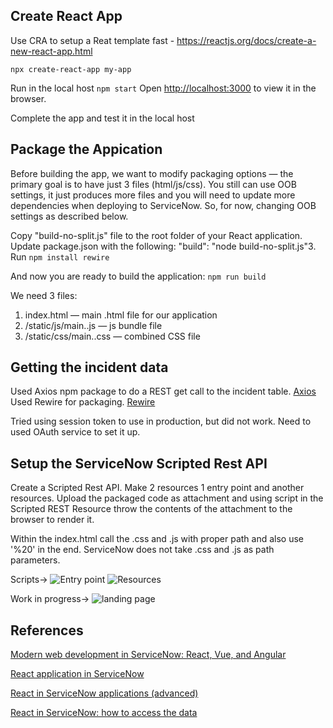 ## Create React App
Use CRA to setup a Reat template fast - https://reactjs.org/docs/create-a-new-react-app.html

`npx create-react-app my-app`

Run in the local host `npm start` Open [http://localhost:3000](http://localhost:3000) to view it in the browser.

Complete the app and test it in the local host

## Package the Appication
Before building the app, we want to modify packaging options — the primary goal is to have just 3 files (html/js/css). You still can use OOB settings, it just produces more files and you will need to update more dependencies when deploying to ServiceNow. So, for now, changing OOB settings as described below.

Copy "build-no-split.js" file to the root folder of your React application.
Update package.json with the following: "build": "node build-no-split.js"3. 
Run `npm install rewire`

And now you are ready to build the application:
`npm run build`

We need 3 files:

1. index.html — main .html file for our application
2. /static/js/main.<hash>.js — js bundle file
3. /static/css/main.<hash>.css — combined CSS file

## Getting the incident data

Used Axios npm package to do a REST get call to the incident table. [Axios](https://www.npmjs.com/package/axios)
Used Rewire for packaging. [Rewire](https://www.npmjs.com/package/rewire)

Tried using session token to use in production, but did not work. Need to used OAuth service to set it up. 

## Setup the ServiceNow Scripted Rest API

Create a Scripted Rest API. Make 2 resources 1 entry point and another resources. Upload the packaged code as attachment and using script in the Scripted REST Resource throw the contents of the attachment to the browser to render it.

Within the index.html call the .css and .js with proper path and also use '%20' in the end. ServiceNow does not take .css and .js as path parameters.

Scripts->
![Entry point](https://github.com/SUBHO001/react_snow_app_1/blob/master/Snaps/Entry%20point%20code.JPG)
![Resources](https://github.com/SUBHO001/react_snow_app_1/blob/master/Snaps/Resource%20code.JPG)

Work in progress->
![landing page](https://github.com/SUBHO001/react_snow_app_1/blob/master/Snaps/landing%20page.JPG)


## References
[Modern web development in ServiceNow: React, Vue, and Angular](https://www.youtube.com/watch?v=YA9kOuobdzA)

[React application in ServiceNow](https://pishchulin.medium.com/react-application-in-servicenow-8bdbb1e69c0c)

[React in ServiceNow applications (advanced)](https://pishchulin.medium.com/react-in-servicenow-applications-advanced-3e1966fbb817)

[React in ServiceNow: how to access the data](https://pishchulin.medium.com/react-in-servicenow-how-to-access-the-data-a8cc4fae3912)



